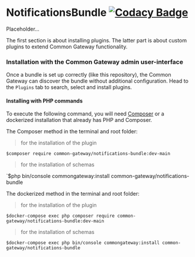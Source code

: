 # NotificationsBundle [![Codacy Badge](https://app.codacy.com/project/badge/Grade/980ea2efc85a427ea909518f29506ff6)](https://app.codacy.com/gh/CommonGateway/NotificiationsBundle/dashboard?utm_source=gh\&utm_medium=referral\&utm_content=\&utm_campaign=Badge_grade)

Placeholder...

The first section is about installing plugins. The latter part is about custom plugins to extend Common Gateway functionality.

### Installation with the Common Gateway admin user-interface

Once a bundle is set up correctly (like this repository), the Common Gateway can discover the bundle without additional configuration. Head to the `Plugins` tab to search, select and install plugins.

#### Installing with PHP commands

To execute the following command, you will need [Composer](https://getcomposer.org/download/) or a dockerized installation that already has PHP and Composer.

The Composer method in the terminal and root folder:

> for the installation of the plugin

`$composer require common-gateway/notifications-bundle:dev-main`

> for the installation of schemas

\`$php bin/console commongateway:install common-gateway/notifications-bundle

The dockerized method in the terminal and root folder:

> for the installation of the plugin

`$docker-compose exec php composer require common-gateway/notifications-bundle:dev-main`

> for the installation of schemas

`$docker-compose exec php bin/console commongateway:install common-gateway/notifications-bundle`
